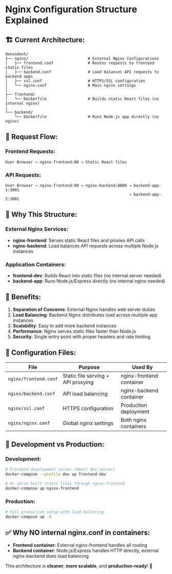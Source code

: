 # Nginx Configuration Structure Explained

## 🏗️ **Current Architecture:**

```
densndent/
├── nginx/                          # External Nginx Configurations
│   ├── frontend.conf               # Routes requests to frontend static files
│   ├── backend.conf                # Load balances API requests to backend apps
│   ├── ssl.conf                    # HTTPS/SSL configuration
│   └── nginx.conf                  # Main nginx settings
│
├── frontend/
│   └── Dockerfile                  # Builds static React files (no internal nginx)
│
└── backend/
    └── Dockerfile                  # Runs Node.js app directly (no nginx)
```

## 🔄 **Request Flow:**

### **Frontend Requests:**
```
User Browser → nginx-frontend:80 → Static React files
```

### **API Requests:**
```
User Browser → nginx-frontend:80 → nginx-backend:8080 → backend-app-1:3001
                                                      → backend-app-2:3001
```

## 📝 **Why This Structure:**

### **External Nginx Services:**
- **nginx-frontend**: Serves static React files and proxies API calls
- **nginx-backend**: Load balances API requests across multiple Node.js instances

### **Application Containers:**
- **frontend-dev**: Builds React into static files (no internal server needed)
- **backend-app**: Runs Node.js/Express directly (no internal nginx needed)

## 🎯 **Benefits:**

1. **Separation of Concerns**: External Nginx handles web server duties
2. **Load Balancing**: Backend Nginx distributes load across multiple app instances  
3. **Scalability**: Easy to add more backend instances
4. **Performance**: Nginx serves static files faster than Node.js
5. **Security**: Single entry point with proper headers and rate limiting

## 🔧 **Configuration Files:**

| File | Purpose | Used By |
|------|---------|---------|
| `nginx/frontend.conf` | Static file serving + API proxying | nginx-frontend container |
| `nginx/backend.conf` | API load balancing | nginx-backend container |
| `nginx/ssl.conf` | HTTPS configuration | Production deployment |
| `nginx/nginx.conf` | Global nginx settings | Both nginx containers |

## 🚀 **Development vs Production:**

### **Development:**
```bash
# Frontend development server (React dev server)
docker-compose --profile dev up frontend-dev

# Or serve built static files through nginx-frontend
docker-compose up nginx-frontend
```

### **Production:**
```bash
# Full production setup with load balancing
docker-compose up -d
```

## ✅ **Why NO internal nginx.conf in containers:**

- **Frontend container**: External nginx-frontend handles all routing
- **Backend container**: Node.js/Express handles HTTP directly, external nginx-backend does load balancing

This architecture is **cleaner**, **more scalable**, and **production-ready**! 🎯
